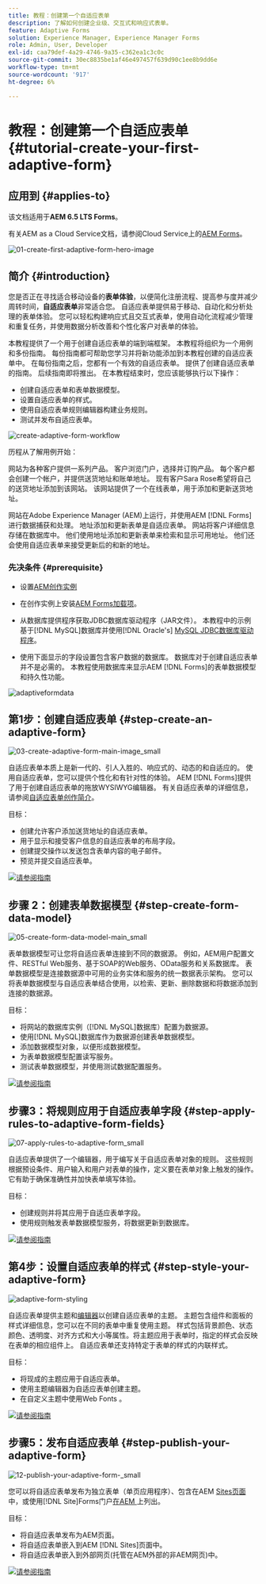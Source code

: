 ```yaml
---
title: 教程：创建第一个自适应表单
description: 了解如何创建企业级、交互式和响应式表单。
feature: Adaptive Forms
solution: Experience Manager, Experience Manager Forms
role: Admin, User, Developer
exl-id: caa79def-4a29-4746-9a35-c362ea1c3c0c
source-git-commit: 30ec8835be1af46e497457f639d90c1ee8b9dd6e
workflow-type: tm+mt
source-wordcount: '917'
ht-degree: 6%

---
```


# 教程：创建第一个自适应表单 {#tutorial-create-your-first-adaptive-form}

## 应用到 {#applies-to}

该文档适用于&#x200B;**AEM 6.5 LTS Forms**。

有关AEM as a Cloud Service文档，请参阅Cloud Service上的[AEM Forms](https://experienceleague.adobe.com/docs/experience-manager-cloud-service/content/forms/adaptive-forms-authoring/authoring-adaptive-forms-foundation-components/create-an-adaptive-form-on-forms-cs/creating-adaptive-form.html)。


![01-create-first-adaptive-form-hero-image](assets/01-create-first-adaptive-form-hero-image.png)

## 简介 {#introduction}

您是否正在寻找适合移动设备的&#x200B;**表单体验**，以便简化注册流程、提高参与度并减少周转时间，**自适应表单**&#x200B;非常适合您。 自适应表单提供易于移动、自动化和分析处理的表单体验。 您可以轻松构建响应式且交互式表单，使用自动化流程减少管理和重复任务，并使用数据分析改善和个性化客户对表单的体验。

本教程提供了一个用于创建自适应表单的端到端框架。 本教程将组织为一个用例和多份指南。 每份指南都可帮助您学习并将新功能添加到本教程创建的自适应表单中。 在每份指南之后，您都有一个有效的自适应表单。 提供了创建自适应表单的指南。 后续指南即将推出。 在本教程结束时，您应该能够执行以下操作：

* 创建自适应表单和表单数据模型。
* 设置自适应表单的样式。
* 使用自适应表单规则编辑器构建业务规则。
* 测试并发布自适应表单。

![create-adaptive-form-workflow](assets/create-daptive-form-workflow.png)

历程从了解用例开始：

网站为各种客户提供一系列产品。 客户浏览门户，选择并订购产品。 每个客户都会创建一个帐户，并提供送货地址和账单地址。 现有客户Sara Rose希望将自己的送货地址添加到该网站。 该网站提供了一个在线表单，用于添加和更新送货地址。

网站在Adobe Experience Manager (AEM)上运行，并使用AEM [!DNL Forms]进行数据捕获和处理。 地址添加和更新表单是自适应表单。 网站将客户详细信息存储在数据库中。 他们使用地址添加和更新表单来检索和显示可用地址。 他们还会使用自适应表单来接受更新后的和新的地址。

### 先决条件 {#prerequisite}

* 设置[AEM创作实例](https://experienceleague.adobe.com/docs/experience-manager-65-lts/content/implementing/deploying/deploying/deploy.html#author-and-publish-installs)
* 在创作实例上安装[AEM Forms加载项](../../forms/using/installing-configuring-aem-forms-osgi.md)。
* 从数据库提供程序获取JDBC数据库驱动程序（JAR文件）。 本教程中的示例基于[!DNL MySQL]数据库并使用[!DNL Oracle's] [MySQL JDBC数据库驱动程序](https://dev.mysql.com/downloads/connector/j/5.1.html)。

* 使用下面显示的字段设置包含客户数据的数据库。 数据库对于创建自适应表单并不是必需的。 本教程使用数据库来显示AEM [!DNL Forms]的表单数据模型和持久性功能。

![adaptiveformdata](assets/adaptiveformdata.png)

## 第1步：创建自适应表单 {#step-create-an-adaptive-form}

![03-create-adaptive-form-main-image_small](assets/03-create-adaptive-form-main-image_small.png)

自适应表单本质上是新一代的、引人入胜的、响应式的、动态的和自适应的。 使用自适应表单，您可以提供个性化和有针对性的体验。 AEM [!DNL Forms]提供了用于创建自适应表单的拖放WYSIWYG编辑器。 有关自适应表单的详细信息，请参阅[自适应表单创作简介](../../forms/using/introduction-forms-authoring.md)。

目标：

* 创建允许客户添加送货地址的自适应表单。
* 用于显示和接受客户信息的自适应表单的布局字段。
* 创建提交操作以发送包含表单内容的电子邮件。
* 预览并提交自适应表单。

[![请参阅指南](assets/see-the-guide-sm.png)](create-adaptive-form.md)

## 步骤 2：创建表单数据模型 {#step-create-form-data-model}

![05-create-form-data-model-main_small](assets/05-create-form-data-model-main_small.png)

表单数据模型可让您将自适应表单连接到不同的数据源。 例如，AEM用户配置文件、RESTful Web服务、基于SOAP的Web服务、OData服务和关系数据库。 表单数据模型是连接数据源中可用的业务实体和服务的统一数据表示架构。 您可以将表单数据模型与自适应表单结合使用，以检索、更新、删除数据和将数据添加到连接的数据源。

目标：

* 将网站的数据库实例（[!DNL MySQL]数据库）配置为数据源。
* 使用[!DNL MySQL]数据库作为数据源创建表单数据模型。
* 添加数据模型对象，以便形成数据模型。
* 为表单数据模型配置读写服务。
* 测试表单数据模型，并使用测试数据配置服务。

[![请参阅指南](assets/see-the-guide-sm.png)](create-form-data-model.md)

## 步骤3：将规则应用于自适应表单字段 {#step-apply-rules-to-adaptive-form-fields}

![07-apply-rules-to-adaptive-form_small](assets/07-apply-rules-to-adaptive-form_small.png)

自适应表单提供了一个编辑器，用于编写关于自适应表单对象的规则。 这些规则根据预设条件、用户输入和用户对表单的操作，定义要在表单对象上触发的操作。 它有助于确保准确性并加快表单填写体验。

目标：

* 创建规则并将其应用于自适应表单字段。
* 使用规则触发表单数据模型服务，将数据更新到数据库。

[![请参阅指南](assets/see-the-guide-sm.png)](apply-rules-to-adaptive-form-fields.md)

## 第4步：设置自适应表单的样式 {#step-style-your-adaptive-form}

![adaptive-form-styling](/help/forms/using/assets/09-style-your-adaptive-form-small.png)

自适应表单提供主题和[编辑器](../../forms/using/themes.md)以创建自适应表单的主题。 主题包含组件和面板的样式详细信息，您可以在不同的表单中重复使用主题。 样式包括背景颜色、状态颜色、透明度、对齐方式和大小等属性。将主题应用于表单时，指定的样式会反映在表单的相应组件上。 自适应表单还支持特定于表单的样式的内联样式。

目标：

* 将现成的主题应用于自适应表单。
* 使用主题编辑器为自适应表单创建主题。
* 在自定义主题中使用Web Fonts 。

[![请参阅指南](assets/see-the-guide-sm.png)](style-your-adaptive-form.md)

## 步骤5：发布自适应表单 {#step-publish-your-adaptive-form}

![12-publish-your-adaptive-form-_small](assets/12-publish-your-adaptive-form-_small.png)

您可以将自适应表单发布为独立表单（单页应用程序）、包含在AEM [Sites页面](/help/forms/using/embed-adaptive-form-aem-sites.md)中，或使用[!DNL Site]Forms门户[在AEM ](../../forms/using/introduction-publishing-forms.md)上列出。

目标：

* 将自适应表单发布为AEM页面。
* 将自适应表单嵌入到AEM [!DNL Sites]页面中。
* 将自适应表单嵌入到外部网页(托管在AEM外部的非AEM网页)中。

[![请参阅指南](assets/see-the-guide-sm.png)](publish-your-adaptive-form.md)
